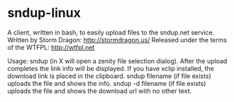 sndup-linux
===========

A client, written in bash, to easily upload files to the sndup.net service.
Written by Storm Dragon: http://stormdragon.us/
Released under the terms of the WTFPL: http://wtfpl.net

Usage:
sndup (in X will open a zenity file selection dialog). After the upload completes the link info will be displayed. If you have xclip installed, the download link is placed in the clipboard.
sndup filename (if file exists) uploads the file and shows the info.
sndup -d filename (if file exists) uploads the file and shows the download url with no other text.

